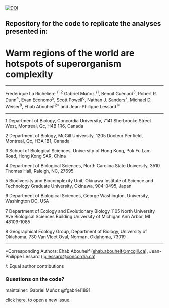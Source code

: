 

[![DOI](https://zenodo.org/badge/300376034.svg)](https://zenodo.org/badge/latestdoi/300376034)




## Repository for the code to replicate the analyses presented in: 



# Warm regions of the world are hotspots of superorganism complexity

_____________________________________________________________

Frédérique La Richelière <sup>/1,2</sup> Gabriel Muñoz <sup>/1</sup>, Benoit Guénard<sup>3</sup>, 
Robert R. Dunn<sup>4</sup>, Evan Economo<sup>5</sup>, Scott Powell<sup>6</sup>,
Nathan J. Sanders<sup>7</sup>, Michael D. Weiser<sup>8</sup>, Ehab Abouheif<sup>2*</sup> and Jean-Philippe Lessard<sup>1*</sup>

_____________________________________________________________


1 Department of Biology, Concordia University, 7141 Sherbrooke Street West, Montreal, Qc, H4B 1R6, Canada

2 Department of Biology, McGill University, 1205 Docteur Penfield, Montreal, Qc, H3A 1B1, Canada

3 School of Biological Sciences, University of Hong Kong, Pok Fu Lam Road, Hong Kong SAR, China 

4 Department of Biological Sciences, North Carolina State University, 3510 Thomas Hall, Raleigh, NC, 27695

5 Biodiversity and Biocomplexity Unit, Okinawa Institute of Science and Technology Graduate University, Okinawa, 904-0495, Japan

6 Department of Biological Sciences, George Washington, University, Washington DC, USA

7 Department of Ecology and Evolutionary Biology 1105 North University Ave Biological Sciences Building University of Michigan Ann Arbor, MI 48109-1085

8 Geographical Ecology Group, Department of Biology, University of Oklahoma, 730 Van Vleet Oval, Norman, Oklahoma, 73019

_____________________________________________________________


*Corresponding Authors: Ehab Abouheif (ehab.abouheif@mcgill.ca), Jean-Philippe Lessard (jp.lessard@concordia.ca)

/: Equal author contributions


### Questions on the code? 

maintainer: Gabriel Muñoz @fgabriel1891


click [here](https://github.com/lessardlab/GlobalPolyMorp/issues/new), to open a new issue. 


